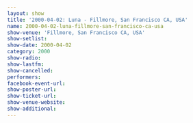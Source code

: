 ```yaml
---
layout: show
title: '2000-04-02: Luna - Fillmore, San Francisco CA, USA'
name: 2000-04-02-luna-fillmore-san-francisco-ca-usa
show-venue: 'Fillmore, San Francisco CA, USA'
show-setlist: 
show-date: 2000-04-02
category: 2000
show-radio: 
show-lastfm: 
show-cancelled: 
performers: 
facebook-event-url: 
show-poster-url: 
show-ticket-url: 
show-venue-website: 
show-additional: 
---
```


